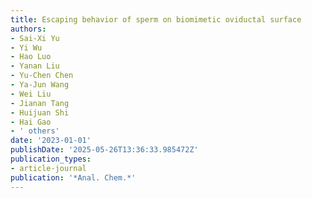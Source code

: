```yaml
---
title: Escaping behavior of sperm on biomimetic oviductal surface
authors:
- Sai-Xi Yu
- Yi Wu
- Hao Luo
- Yanan Liu
- Yu-Chen Chen
- Ya-Jun Wang
- Wei Liu
- Jianan Tang
- Huijuan Shi
- Hai Gao
- ' others'
date: '2023-01-01'
publishDate: '2025-05-26T13:36:33.985472Z'
publication_types:
- article-journal
publication: '*Anal. Chem.*'
---
```

